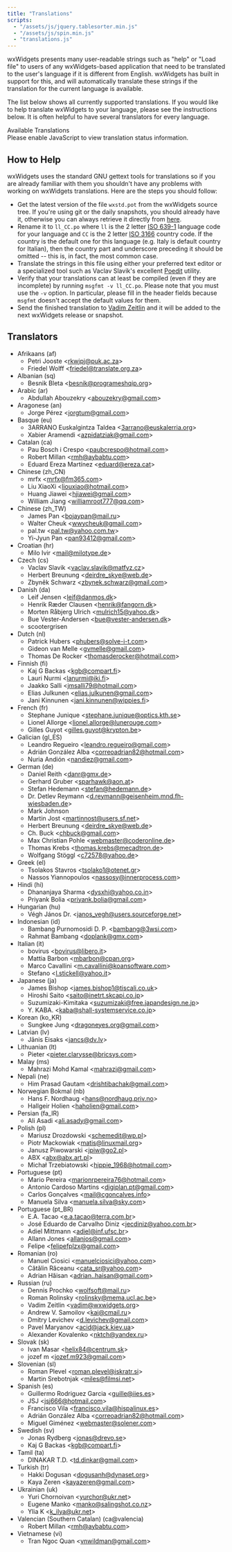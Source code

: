 ```yaml
---
title: "Translations"
scripts:
  - "/assets/js/jquery.tablesorter.min.js"
  - "/assets/js/spin.min.js"
  - "translations.js"
---
```


wxWidgets presents many user-readable strings such as "help" or "Load file" to
users of any wxWidgets-based application that need to be translated to the
user's language if it is different from English. wxWidgets has built in support
for this, and will automatically translate these strings if the translation for
the current language is available.

The list below shows all currently supported translations. If you would like to
help translate wxWidgets to your language, please see the instructions below.
It is often helpful to have several translators for every language.

<div class="card border-primary my-4">
  <div class="card-header bg-primary text-light">Available Translations</div>
  <div class="card-body">
    <div id="translation_loading" class="text-center my-5" style="display: none;">
      <p style="padding-top: 6em;">Loading Translations...</p>
    </div>
    <div id="translation_caption" style="display: none;">
      <p>
        Translation status of all languages supported by wxWidgets. This table
        can be sorted by language or by status by clicking the appropriate
        header.
      </p>
      <p>Last Updated: <span id="stats_updated_date">Unknown</span></p>
      <p class="text-center">
        <span class="badge badge-success">Complete</span>
        <span class="badge badge-warning">Fuzzy</span>
      </p>
    </div>
    <noscript>Please enable JavaScript to view translation status information.</noscript>
  </div>
  <table id="translations" class="table table-hover" style="display: none;">
    <thead><tr>
      <th style="cursor: pointer;">Language</th>
      <th style="cursor: pointer;" colspan="2">Status</th>
    </tr></thead>
    <tbody></tbody>
  </table>
</div>

## How to Help

wxWidgets uses the standard GNU gettext tools for translations so if you are
already familiar with them you shouldn't have any problems with working on
wxWidgets translations. Here are the steps you should follow:

* Get the latest version of the file `wxstd.pot` from the wxWidgets source
  tree. If you're using git or the daily snapshots, you should already have it,
  otherwise you can always retrieve it directly from [here][1].
* Rename it to `ll_CC.po` where `ll` is the 2 letter [ISO 639-1][2] language
  code for your language and `CC` is the 2 letter [ISO 3166][3] country code.
  If the country is the default one for this language (e.g. Italy is default
  country for Italian), then the country part and underscore preceding it
  should be omitted -- this is, in fact, the most common case.
* Translate the strings in this file using either your preferred text editor or
  a specialized tool such as Vaclav Slavik's excellent [Poedit][4] utility.
* Verify that your translations can at least be compiled (even if they are
  incomplete) by running `msgfmt -v ll_CC.po`. Please note that you must use
  the `-v` option. In particular, please fill in the header fields because
  `msgfmt` doesn't accept the default values for them.
* Send the finished translation to [Vadim Zeitlin][5] and it will be added to
  the next wxWidgets release or snapshot.

[1]: https://raw.githubusercontent.com/wxWidgets/wxWidgets/master/locale/wxstd.pot
[2]: http://www.loc.gov/standards/iso639-2/php/English_list.php
[3]: http://www.iso.org/iso/prods-services/iso3166ma/02iso-3166-code-lists/country_names_and_code_elements
[4]: http://www.poedit.net/
[5]: mailto:vadim@wxwidgets.org

## Translators

* Afrikaans (af)
  * Petri Jooste <<rkwjpj@puk.ac.za>>
  * Friedel Wolff <<friedel@translate.org.za>>
* Albanian (sq)
  * Besnik Bleta <<besnik@programeshqip.org>>
* Arabic (ar)
  * Abdullah Abouzekry <<abouzekry@gmail.com>>
* Aragonese (an)
  * Jorge Pérez <<jorgtum@gmail.com>>
* Basque (eu)
  * 3ARRANO Euskalgintza Taldea <<3arrano@euskalerria.org>>
  * Xabier Aramendi <<azpidatziak@gmail.com>>
* Catalan (ca)
  * Pau Bosch i Crespo <<paubcrespo@hotmail.com>>
  * Robert Millan <<rmh@aybabtu.com>>
  * Eduard Ereza Martínez <<eduard@ereza.cat>>
* Chinese (zh_CN)
  * mrfx <<mrfx@fm365.com>>
  * Liu XiaoXi <<liouxiao@hotmail.com>>
  * Huang Jiawei <<hjiawei@gmail.com>>
  * William Jiang <<williamroot777@qq.com>>
* Chinese (zh_TW)
  * James Pan <<bojaypan@mail.ru>>
  * Walter Cheuk <<wwycheuk@gmail.com>>
  * pal.tw <<pal.tw@yahoo.com.tw>>
  * Yi-Jyun Pan <<pan93412@gmail.com>>
* Croatian (hr)
  * Milo Ivir <<mail@milotype.de>>
* Czech (cs)
  * Vaclav Slavik <<vaclav.slavik@matfyz.cz>>
  * Herbert Breunung <<deirdre_skye@web.de>>
  * Zbyněk Schwarz <<zbynek.schwarz@gmail.com>>
* Danish (da)
  * Leif Jensen <<leif@danmos.dk>>
  * Henrik Ræder Clausen <<henrik@fangorn.dk>>
  * Morten Råbjerg Ulrich <<mulrich15@yahoo.dk>>
  * Bue Vester-Andersen <<bue@vester-andersen.dk>>
  * scootergrisen
* Dutch (nl)
  * Patrick Hubers <<phubers@solve-i-t.com>>
  * Gideon van Melle <<gvmelle@gmail.com>>
  * Thomas De Rocker <<thomasderocker@hotmail.com>>
* Finnish (fi)
  * Kaj G Backas <<kgb@compart.fi>>
  * Lauri Nurmi <<lanurmi@iki.fi>>
  * Jaakko Salli <<jmsalli79@hotmail.com>>
  * Elias Julkunen <<elias.julkunen@gmail.com>>
  * Jani Kinnunen <<jani.kinnunen@wippies.fi>>
* French (fr)
  * Stephane Junique <<stephane.junique@optics.kth.se>>
  * Lionel Allorge <<lionel.allorge@lunerouge.com>>
  * Gilles Guyot <<gilles.guyot@krypton.be>>
* Galician (gl_ES)
  * Leandro Regueiro <<leandro.regueiro@gmail.com>>
  * Adrián González Alba <<correoadrian82@hotmail.com>>
  * Nuria Andión <<nandiez@gmail.com>>
* German (de)
  * Daniel Reith <<danr@gmx.de>>
  * Gerhard Gruber <<sparhawk@aon.at>>
  * Stefan Hedemann <<stefan@hedemann.de>>
  * Dr. Detlev Reymann <<d.reymann@geisenheim.mnd.fh-wiesbaden.de>>
  * Mark Johnson
  * Martin Jost <<martinnost@users.sf.net>>
  * Herbert Breunung <<deirdre_skye@web.de>>
  * Ch. Buck <<chbuck@gmail.com>>
  * Max Christian Pohle <<webmaster@coderonline.de>>
  * Thomas Krebs <<thomas.krebs@mecadtron.de>>
  * Wolfgang Stöggl <<c72578@yahoo.de>>
* Greek (el)
  * Tsolakos Stavros <<tsolako1@otenet.gr>>
  * Nassos Yiannopoulos <<nassosy@innerprocess.com>>
* Hindi (hi)
  * Dhananjaya Sharma <<dysxhi@yahoo.co.in>>
  * Priyank Bolia <<priyank.bolia@gmail.com>>
* Hungarian (hu)
  * Végh János Dr. <<janos_vegh@users.sourceforge.net>>
* Indonesian (id)
  * Bambang Purnomosidi D. P. <<bambang@3wsi.com>>
  * Rahmat Bambang <<doplank@gmx.com>>
* Italian (it)
  * bovirus <<bovirus@libero.it>>
  * Mattia Barbon <<mbarbon@cpan.org>>
  * Marco Cavallini <<m.cavallini@koansoftware.com>>
  * Stefano <<l.stickell@yahoo.it>>
* Japanese (ja)
  * James Bishop <<james.bishop1@tiscali.co.uk>>
  * Hiroshi Saito <<saito@inetrt.skcapi.co.jp>>
  * Suzumizaki-Kimitaka <<suzumizaki@free.japandesign.ne.jp>>
  * Y. KABA. <<kaba@shall-systemservice.co.jp>>
* Korean (ko_KR)
  * Sungkee Jung <<dragoneyes.org@gmail.com>>
* Latvian (lv)
  * Jānis Eisaks <<jancs@dv.lv>>
* Lithuanian (lt)
  * Pieter <<pieter.clarysse@bricsys.com>>
* Malay (ms)
  * Mahrazi Mohd Kamal <<mahrazi@gmail.com>>
* Nepali (ne)
  * Him Prasad Gautam <<drishtibachak@gmail.com>>
* Norwegian Bokmal (nb)
  * Hans F. Nordhaug <<hans@nordhaug.priv.no>>
  * Hallgeir Holien <<haholien@gmail.com>>
* Persian (fa_IR)
  * Ali Asadi <<ali.asady@gmail.com>>
* Polish (pl)
  * Mariusz Drozdowski <<schemedit@wp.pl>>
  * Piotr Mackowiak <<matis@linuxmail.org>>
  * Janusz Piwowarski <<jpiw@go2.pl>>
  * ABX <<abx@abx.art.pl>>
  * Michał Trzebiatowski <<hippie_1968@hotmail.com>>
* Portuguese (pt)
  * Mario Pereira <<marionrpereira76@hotmail.com>>
  * Antonio Cardoso Martins <<digiplan.pt@gmail.com>>
  * Carlos Gonçalves <<mail@cgoncalves.info>>
  * Manuela Silva <<manuela.silva@sky.com>>
* Portuguese (pt_BR)
  * E.A. Tacao <<e.a.tacao@terra.com.br>>
  * José Eduardo de Carvalho Diniz <<jecdiniz@yahoo.com.br>>
  * Adiel Mittmann <<adiel@inf.ufsc.br>>
  * Allann Jones <<allanjos@gmail.com>>
  * Felipe <<felipefplzx@gmail.com>>
* Romanian (ro)
  * Manuel Ciosici <<manuelciosici@yahoo.com>>
  * Cătălin Răceanu <<cata_sr@yahoo.com>>
  * Adrian Hăisan <<adrian..haisan@gmail.com>>
* Russian (ru)
  * Dennis Prochko <<wolfsoft@mail.ru>>
  * Roman Rolinsky <<rolinsky@mema.ucl.ac.be>>
  * Vadim Zeitlin <<vadim@wxwidgets.org>>
  * Andrew V. Samoilov <<kai@cmail.ru>>
  * Dmitry Levichev <<d.levichev@gmail.com>>
  * Pavel Maryanov <<acid@jack.kiev.ua>>
  * Alexander Kovalenko <<nktch@yandex.ru>>
* Slovak (sk)
  * Ivan Masar <<helix84@centrum.sk>>
  * jozef m <<jozef.m923@gmail.com>>
* Slovenian (sl)
  * Roman Plevel <<roman.plevel@iskratr.si>>
  * Martin Srebotnjak <<miles@filmsi.net>>
* Spanish (es)
  * Guillermo Rodriguez Garcia <<guille@iies.es>>
  * JSJ <<jsj666@hotmail.com>>
  * Francisco Vila <<francisco.vila@hispalinux.es>>
  * Adrián González Alba <<correoadrian82@hotmail.com>>
  * Miguel Giménez <<webmaster@solener.com>>
* Swedish (sv)
  * Jonas Rydberg <<jonas@drevo.se>>
  * Kaj G Backas <<kgb@compart.fi>>
* Tamil (ta)
  * DINAKAR T.D. <<td.dinkar@gmail.com>>
* Turkish (tr)
  * Hakki Dogusan <<dogusanh@dynaset.org>>
  * Kaya Zeren <<kayazeren@gmail.com>>
* Ukrainian (uk)
  * Yuri Chornoivan <<yurchor@ukr.net>>
  * Eugene Manko <<manko@salingshot.co.nz>>
  * Ylia K <<k_ilya@ukr.net>>
* Valencian (Southern Catalan) (ca@valencia)
  * Robert Millan <<rmh@aybabtu.com>>
* Vietnamese (vi)
  * Tran Ngoc Quan <<vnwildman@gmail.com>>
